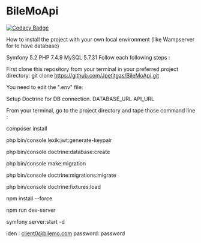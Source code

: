 # BileMoApi

[![Codacy Badge](https://api.codacy.com/project/badge/Grade/2c50b430cdda4c1fb9f7d86fbe0112c8)](https://app.codacy.com/gh/Jpetitgas/BileMoApi?utm_source=github.com&utm_medium=referral&utm_content=Jpetitgas/BileMoApi&utm_campaign=Badge_Grade_Settings)

How to install the project with your own local environment (like Wampserver for to have database)

Symfony 5.2
PHP 7.4.9
MySQL 5.7.31
Follow each following steps :

First clone this repository from your terminal in your preferred project directory:
git clone https://github.com/Jpetitgas/BileMoApi.git

You need to edit the ".env" file:

Setup Doctrine for DB connection.
DATABASE_URL
API_URL

From your terminal, go to the project directory and tape those command line :

composer install

php bin/console lexik:jwt:generate-keypair

php bin/console doctrine:database:create

php bin/console make:migration

php bin/console doctrine:migrations:migrate

php bin/console doctrine:fixtures:load

npm install --force

npm run dev-server

symfony server:start -d

iden : client0@bilemo.com  password: password
